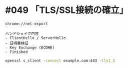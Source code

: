 # #049 「TLS/SSL接続の確立」

```bash
chrome://net-export
```

```text
ハンドシェイク内容
- ClientHello / ServerHello
- 証明書検証
- Key Exchange (ECDHE)
- Finished
```

```bash
openssl s_client -connect example.com:443 -tls1_3
```
